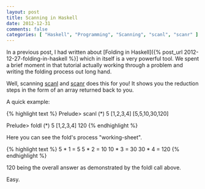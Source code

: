```yaml
---
layout: post
title: Scanning in Haskell
date: 2012-12-31
comments: false
categories: [ "Haskell", "Programming", "Scanning", "scanl", "scanr" ]
---
```


In a previous post, I had written about [Folding in Haskell]({% post_url 2012-12-27-folding-in-haskell %}] which in itself is a very powerful tool. We spent a brief moment in that tutorial actually working through a problem and writing the folding process out long hand.

Well, scanning [scanl](http://hackage.haskell.org/packages/archive/base/latest/doc/html/Prelude.html#v:scanl) and [scanr](http://hackage.haskell.org/packages/archive/base/latest/doc/html/Prelude.html#v:scanr) does this for you! It shows you the reduction steps in the form of an array returned back to you.

A quick example:

{% highlight text %}
Prelude> scanl (*) 5 [1,2,3,4]
[5,5,10,30,120]

Prelude> foldl (*) 5 [1,2,3,4]
120
{% endhighlight %}

Here you can see the fold's process "working-sheet".

{% highlight text %}
5  * 1 = 5
5  * 2 = 10
10 * 3 = 30
30 * 4 = 120
{% endhighlight %}

120 being the overall answer as demonstrated by the foldl call above.

Easy.